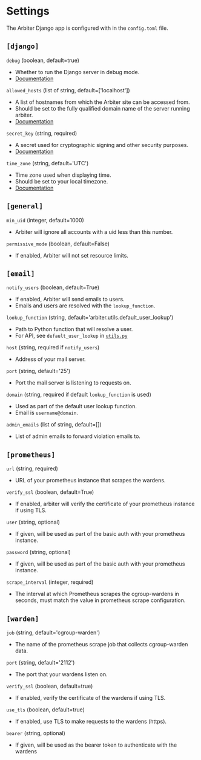 # Settings
The Arbiter Django app is configured with in the `config.toml` file.  
## `[django]`
`debug` (boolean, default=true)
- Whether to run the Django server in debug mode.
- [Documentation](https://docs.djangoproject.com/en/5.1/ref/settings/#debug)

`allowed_hosts` (list of string, default=['localhost'])
- A list of hostnames from which the Arbiter site can be accessed from.
- Should be set to the fully qualified domain name of the server running arbiter. 
- [Documentation](https://docs.djangoproject.com/en/5.1/ref/settings/#allowed-hosts)

`secret_key` (string, required)
- A secret used for cryptographic signing and other security purposes.
- [Documentation](https://docs.djangoproject.com/en/5.1/ref/settings/#secret-key)

`time_zone` (string, default='UTC')  
- Time zone used when displaying time.
- Should be set to your local timezone.
- [Documentation](https://docs.djangoproject.com/en/5.1/ref/settings/#time-zone)

## `[general]`
`min_uid` (integer, default=1000)  
- Arbiter will ignore all accounts with a uid less than this number.

`permissive_mode` (boolean, default=False)
- If enabled, Arbiter will not set resource limits.

## `[email]`

`notify_users` (boolean, default=True)
- If enabled, Arbiter will send emails to users.
- Emails and users are resolved with the `lookup_function`. 

`lookup_function` (string, default='arbiter.utils.default_user_lookup')
- Path to Python function that will resolve a user. 
- For API, see `default_user_lookup` in [`utils.py`](../arbiter/utils.py)

`host` (string, required if `notify_users`)  
- Address of your mail server.

`port` (string, default='25')  
- Port the mail server is listening to requests on.

`domain` (string, required if default `lookup_function` is used)
- Used as part of the default user lookup function. 
- Email is `username@domain`.

`admin_emails` (list of string, default=[])
- List of admin emails to forward violation emails to.

## `[prometheus]`
`url` (string, required)
- URL of your prometheus instance that scrapes the wardens.

`verify_ssl` (boolean, default=True)
- If enabled, arbiter will verify the certificate of your prometheus instance if using TLS.

`user` (string, optional)
- If given, will be used as part of the basic auth with your prometheus instance.

`password` (string, optional)
- If given, will be used as part of the basic auth with your prometheus instance.

`scrape_interval` (integer, required)  
- The interval at which Prometheus scrapes the cgroup-wardens in seconds, must match the value in prometheus scrape configuration.

## `[warden]`
`job` (string, default='cgroup-warden')
- The name of the prometheus scrape job that collects cgroup-warden data.

`port` (string, default='2112')
- The port that your wardens listen on. 

`verify_ssl` (boolean, default=true)
- If enabled, verify the certificate of the wardens if using TLS.

`use_tls` (boolean, default=true)
- If enabled, use TLS to make requests to the wardens (https).

`bearer` (string, optional)
- If given, will be used as the bearer token to authenticate with the wardens